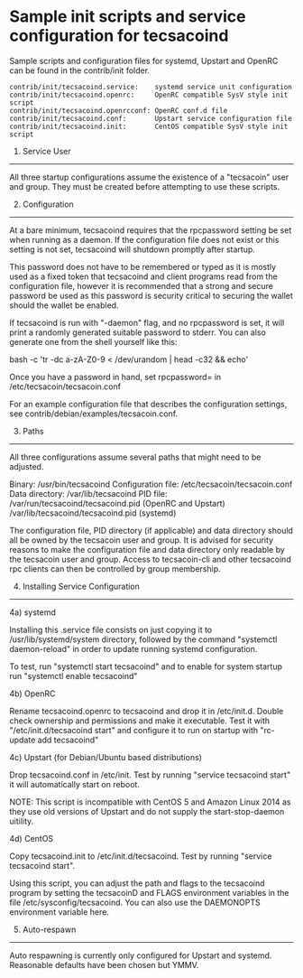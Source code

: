 Sample init scripts and service configuration for tecsacoind
==========================================================

Sample scripts and configuration files for systemd, Upstart and OpenRC
can be found in the contrib/init folder.

    contrib/init/tecsacoind.service:    systemd service unit configuration
    contrib/init/tecsacoind.openrc:     OpenRC compatible SysV style init script
    contrib/init/tecsacoind.openrcconf: OpenRC conf.d file
    contrib/init/tecsacoind.conf:       Upstart service configuration file
    contrib/init/tecsacoind.init:       CentOS compatible SysV style init script

1. Service User
---------------------------------

All three startup configurations assume the existence of a "tecsacoin" user
and group.  They must be created before attempting to use these scripts.

2. Configuration
---------------------------------

At a bare minimum, tecsacoind requires that the rpcpassword setting be set
when running as a daemon.  If the configuration file does not exist or this
setting is not set, tecsacoind will shutdown promptly after startup.

This password does not have to be remembered or typed as it is mostly used
as a fixed token that tecsacoind and client programs read from the configuration
file, however it is recommended that a strong and secure password be used
as this password is security critical to securing the wallet should the
wallet be enabled.

If tecsacoind is run with "-daemon" flag, and no rpcpassword is set, it will
print a randomly generated suitable password to stderr.  You can also
generate one from the shell yourself like this:

bash -c 'tr -dc a-zA-Z0-9 < /dev/urandom | head -c32 && echo'

Once you have a password in hand, set rpcpassword= in /etc/tecsacoin/tecsacoin.conf

For an example configuration file that describes the configuration settings,
see contrib/debian/examples/tecsacoin.conf.

3. Paths
---------------------------------

All three configurations assume several paths that might need to be adjusted.

Binary:              /usr/bin/tecsacoind
Configuration file:  /etc/tecsacoin/tecsacoin.conf
Data directory:      /var/lib/tecsacoind
PID file:            /var/run/tecsacoind/tecsacoind.pid (OpenRC and Upstart)
                     /var/lib/tecsacoind/tecsacoind.pid (systemd)

The configuration file, PID directory (if applicable) and data directory
should all be owned by the tecsacoin user and group.  It is advised for security
reasons to make the configuration file and data directory only readable by the
tecsacoin user and group.  Access to tecsacoin-cli and other tecsacoind rpc clients
can then be controlled by group membership.

4. Installing Service Configuration
-----------------------------------

4a) systemd

Installing this .service file consists on just copying it to
/usr/lib/systemd/system directory, followed by the command
"systemctl daemon-reload" in order to update running systemd configuration.

To test, run "systemctl start tecsacoind" and to enable for system startup run
"systemctl enable tecsacoind"

4b) OpenRC

Rename tecsacoind.openrc to tecsacoind and drop it in /etc/init.d.  Double
check ownership and permissions and make it executable.  Test it with
"/etc/init.d/tecsacoind start" and configure it to run on startup with
"rc-update add tecsacoind"

4c) Upstart (for Debian/Ubuntu based distributions)

Drop tecsacoind.conf in /etc/init.  Test by running "service tecsacoind start"
it will automatically start on reboot.

NOTE: This script is incompatible with CentOS 5 and Amazon Linux 2014 as they
use old versions of Upstart and do not supply the start-stop-daemon uitility.

4d) CentOS

Copy tecsacoind.init to /etc/init.d/tecsacoind. Test by running "service tecsacoind start".

Using this script, you can adjust the path and flags to the tecsacoind program by
setting the tecsacoinD and FLAGS environment variables in the file
/etc/sysconfig/tecsacoind. You can also use the DAEMONOPTS environment variable here.

5. Auto-respawn
-----------------------------------

Auto respawning is currently only configured for Upstart and systemd.
Reasonable defaults have been chosen but YMMV.
